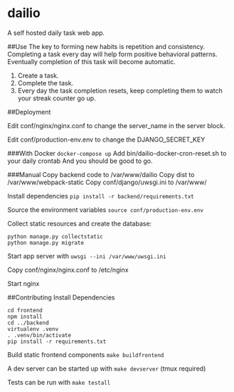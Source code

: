 dailio
======
A self hosted daily task web app.

##Use
The key to forming new habits is repetition and consistency.  Completing a task every day will help form positive behavioral patterns.  Eventually completion of this task will become automatic.

1. Create a task.
2. Complete the task.
3. Every day the task completion resets, keep completing them to watch your streak counter go up.

##Deployment

Edit conf/nginx/nginx.conf to change the server_name in the server block.

Edit conf/production-env.env to change the DJANGO_SECRET_KEY

###With Docker
`docker-compose up`
Add bin/dailio-docker-cron-reset.sh to your daily crontab
And you should be good to go.

###Manual
Copy backend code to /var/www/dailio
Copy dist to /var/www/webpack-static
Copy conf/django/uwsgi.ini to /var/www/

Install dependencies `pip install -r backend/requirements.txt`

Source the environment variables `source conf/production-env.env`

Collect static resources and create the database:
```
python manage.py collectstatic
python manage.py migrate
```

Start app server with `uwsgi --ini /var/www/uwsgi.ini`

Copy conf/nginx/nginx.conf to /etc/nginx

Start nginx

##Contributing
Install Dependencies
```
cd frontend
npm install
cd ../backend
virtualenv .venv
. .venv/bin/activate
pip install -r requirements.txt
```

Build static frontend components `make buildfrontend`

A dev server can be started up with `make devserver` (tmux required)

Tests can be run with `make testall`
